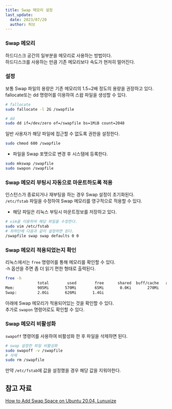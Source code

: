 ```yaml
---
title: Swap 메모리 설정
last_update:
  date: 2023/07/20
  author: 허브
---
```


### Swap 메모리

하드디스크 공간의 일부분을 메모리로 사용하는 방법이다.  
하드디스크를 사용하는 만큼 기존 메모리보다 속도가 현저히 떨어진다.

### 설정

보통 Swap 파일의 용량은 기존 메모리의 1.5~2배 정도의 용량을 권장하고 있다.  
fallocate또는 dd 명령어를 이용하여 스왑 파일을 생성할 수 있다.

```bash
# fallocate
sudo fallocate -l 2G /swapfile

# dd
sudo dd if=/dev/zero of=/swapfile bs=1MiB count=2048
```

일반 사용자가 해당 파일에 접근할 수 없도록 권한을 설정한다.

```bash
sudo chmod 600 /swapfile
```

- 파일을 Swap 포맷으로 변경 후 시스템에 등록한다.

```bash
sudo mkswap /swapfile
sudo swapon /swapfile
```

### Swap 메모리 부팅시 자동으로 마운트하도록 적용

인스턴스가 종료되거나 재부팅을 하는 경우 Swap 설정이 초기화된다.  
`/etc/fstab` 파일을 수정하여 Swap 메모리를 영구적으로 적용할 수 있다.  
- 해당 파일은 리눅스 부팅시 마운트정보를 저장하고 있다.

```bash
# vim을 이용하여 해당 파일을 수정한다.
sudo vim /etc/fstab
# 최하단에 다음과 같이 설정하면 된다.
/swapfile swap swap defaults 0 0
```

### Swap 메모리 적용되었는지 확인

리눅스에서는 `free` 명령어를 통해 메모리를 확인할 수 있다.  
-h 옵션을 주면 좀 더 읽기 편한 형태로 출력된다.  

```bash
free -h
              total        used        free      shared  buff/cache   available
Mem:          905Mi       570Mi        65Mi       0.0Ki       270Mi       186Mi
Swap:         2.0Gi       626Mi       1.4Gi
```

아래에 Swap 메모리가 적용되어있는 것을 확인할 수 있다.  
추가로 `swapon` 명령어로도 확인할 수 있다.  

### Swap 메모리 비활성화

`swapoff` 명령어를 사용하여 비활성화 한 후 파일을 삭제하면 된다.

```bash
# swap 설정한 파일 비활성화
sudo swapoff -v /swapfile
# 삭제
sudo rm /swapfile
```

만약 `/etc/fstab`에 값을 설정했을 경우 해당 값을 지워야한다.

## 참고 자료

[How to Add Swap Space on Ubuntu 20.04, Lunuxize](https://linuxize.com/post/how-to-add-swap-space-on-ubuntu-20-04/)